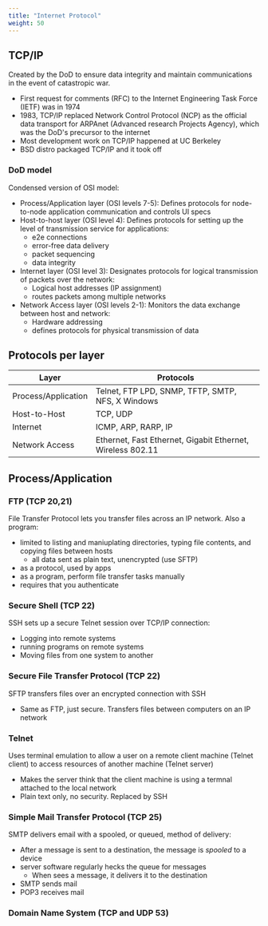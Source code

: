 ```yaml
---
title: "Internet Protocol"
weight: 50
---
```


## TCP/IP

Created by the DoD to ensure data integrity and maintain communications in the event of catastropic war.
- First request for comments (RFC) to the Internet Engineering Task Force (IETF) was in 1974
- 1983, TCP/IP replaced Network Control Protocol (NCP) as the official data transport for ARPAnet (Advanced research Projects Agency), which was the DoD's precursor to the internet
- Most development work on TCP/IP happened at UC Berkeley
- BSD distro packaged TCP/IP and it took off

### DoD model

Condensed version of OSI model:
- Process/Application layer (OSI levels 7-5): Defines protocols for node-to-node application communication and controls UI specs
- Host-to-host layer (OSI level 4): Defines protocols for setting up the level of transmission service for applications:
  - e2e connections
  - error-free data delivery
  - packet sequencing
  - data integrity
- Internet layer (OSI level 3): Designates protocols for logical transmission of packets over the network:
  - Logical host addresses (IP assignment)
  - routes packets among multiple networks
- Network Access layer (OSI levels 2-1): Monitors the data exchange between host and network:
  - Hardware addressing
  - defines protocols for physical transmission of data

## Protocols per layer

| Layer | Protocols |
|---|---|
| Process/Application | Telnet, FTP LPD, SNMP, TFTP, SMTP, NFS, X Windows |
| Host-to-Host | TCP, UDP |
| Internet | ICMP, ARP, RARP, IP |
| Network Access | Ethernet, Fast Ethernet, Gigabit Ethernet, Wireless 802.11 |

## Process/Application

### FTP (TCP 20,21)

File Transfer Protocol lets you transfer files across an IP network. Also a program:
- limited to listing and maniuplating directories, typing file contents, and copying files between hosts
  - all data sent as plain text, unencrypted (use SFTP)
- as a protocol, used by apps
- as a program, perform file transfer tasks manually
- requires that you authenticate

### Secure Shell (TCP 22)

SSH sets up a secure Telnet session over TCP/IP connection:
- Logging into remote systems
- running programs on remote systems
- Moving files from one system to another

### Secure File Transfer Protocol (TCP 22)

SFTP transfers files over an encrypted connection with SSH
- Same as FTP, just secure. Transfers files between computers on an IP network

### Telnet

Uses terminal emulation to allow a user on a remote client machine (Telnet client) to access resources of another machine (Telnet server)
- Makes the server think that the client machine is using a termnal attached to the local network
- Plain text only, no security. Replaced by SSH
  
### Simple Mail Transfer Protocol (TCP 25)

SMTP delivers email with a spooled, or queued, method of delivery:
- After a message is sent to a destination, the message is _spooled_ to a device
- server software regularly hecks the queue for messages
  - When sees a message, it delivers it to the destination
- SMTP sends mail
- POP3 receives mail

### Domain Name System (TCP and UDP 53)

